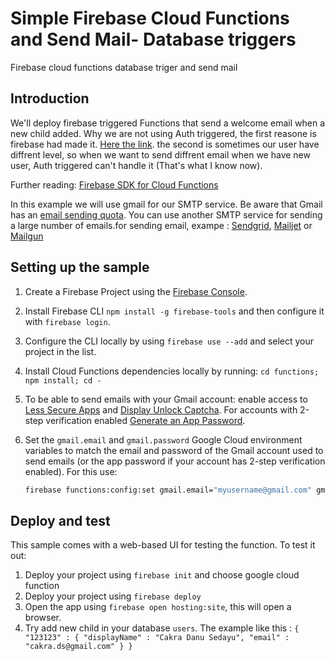 # Simple Firebase Cloud Functions and Send Mail- Database triggers
Firebase cloud functions database triger and send mail

## Introduction

We'll deploy firebase triggered Functions that send a welcome email when a new child added. 
Why we are not using Auth triggered, the first reasone is firebase had made it. [Here the link](https://github.com/firebase/functions-samples/tree/master/quickstarts/email-users).
the second is sometimes our user have diffrent level, so when we want to send diffrent email when we have new user, Auth triggered can't handle it (That's what I know now). 

Further reading: [Firebase SDK for Cloud Functions](https://firebase.google.com/docs/functions/)

In this example we will use gmail for our SMTP service. Be aware that Gmail has an [email sending quota](https://support.google.com/mail/answer/22839). You can use another SMTP service for sending a large number of emails.for sending email, exampe : [Sendgrid](https://console.cloud.google.com/launcher/details/sendgrid-app/sendgrid-email), [Mailjet](https://www.mailjet.com/google) or [Mailgun](http://www.mailgun.com/google) 

## Setting up the sample

 1. Create a Firebase Project using the [Firebase Console](https://console.firebase.google.com).
 1. Install Firebase CLI `npm install -g firebase-tools` and then configure it with `firebase login`.
 1. Configure the CLI locally by using `firebase use --add` and select your project in the list.
 1. Install Cloud Functions dependencies locally by running: `cd functions; npm install; cd -`
 1. To be able to send emails with your Gmail account: enable access to [Less Secure Apps](https://www.google.com/settings/security/lesssecureapps) and [Display Unlock Captcha](https://accounts.google.com/DisplayUnlockCaptcha). For accounts with 2-step verification enabled [Generate an App Password](https://support.google.com/accounts/answer/185833).
 1. Set the `gmail.email` and `gmail.password` Google Cloud environment variables to match the email and password of the Gmail account used to send emails (or the app password if your account has 2-step verification enabled). For this use:

    ```bash
    firebase functions:config:set gmail.email="myusername@gmail.com" gmail.password="secretpassword"
    ```
 

## Deploy and test

This sample comes with a web-based UI for testing the function. To test it out:

 1. Deploy your project using `firebase init` and choose google cloud function
 1. Deploy your project using `firebase deploy`
 1. Open the app using `firebase open hosting:site`, this will open a browser.
 1. Try add new child in your database `users`. The example like this : 
 `{
  "123123" : {
    "displayName" : "Cakra Danu Sedayu",
    "email" : "cakra.ds@gmail.com"
  }
}`

